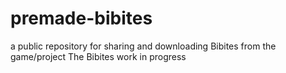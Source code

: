 # premade-bibites
a public repository for sharing and downloading Bibites from the game/project The Bibites
work in progress
